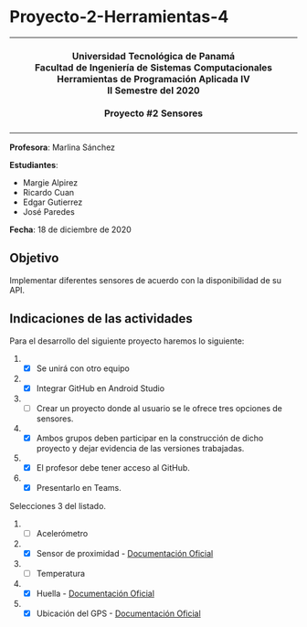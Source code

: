 # Proyecto-2-Herramientas-4
<table align="center"><tr><td colspan="1" align="center" width="9999">
<br/>
<strong>
Universidad Tecnológica de Panamá<br/>
Facultad de Ingeniería de Sistemas Computacionales<br/>
Herramientas de Programación Aplicada IV<br/>
II Semestre del 2020<br/><br/>
Proyecto #2 Sensores<br/> 
</strong>
<br/>
</td></tr></table>

**Profesora**: Marlina Sánchez

**Estudiantes**:

* Margie Alpirez
* Ricardo Cuan
* Edgar Gutierrez 
* José Paredes

**Fecha**: 18 de diciembre de 2020

## Objetivo

Implementar diferentes sensores de acuerdo con la disponibilidad de su API.

## Indicaciones de las actividades

Para el desarrollo del siguiente proyecto haremos lo siguiente:

1. - [X] Se unirá con otro equipo
2. - [X] Integrar GitHub en Android Studio
3. - [ ] Crear un proyecto donde al usuario se le ofrece tres opciones de sensores.
4. - [X] Ambos grupos deben participar en la construcción de dicho proyecto y dejar evidencia de las versiones trabajadas.
5. - [X] El profesor debe tener acceso al GitHub.
6. - [X] Presentarlo en Teams.

Selecciones 3 del listado.

1. - [ ] Acelerómetro 
2. - [X] Sensor de proximidad - [Documentación Oficial](https://developer.android.com/guide/topics/sensors/sensors_position?hl=es-419)
3. - [ ] Temperatura 
4. - [X] Huella - [Documentación Oficial](https://developer.android.com/about/versions/marshmallow/android-6.0?hl=es-419#fingerprint-authentication)
5. - [X] Ubicación del GPS - [Documentación Oficial](https://developer.android.com/training/location?hl=es-419)
